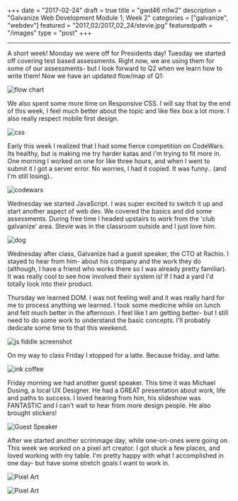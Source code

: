 +++
date = "2017-02-24"
draft = true
title = "gwd46 m1w2"
description = "Galvanize Web Development Module 1; Week 2"
categories = ["galvanize", "webdev"]
featured = "2017_02/2017_02_24/stevie.jpg"
featuredpath = "/images"
type = "post"
+++


---

A short week! Monday we were off for Presidents day! Tuesday we started off covering test based assessments. Right now, we are using them for some of our assessments- but I look forward to Q2 when we learn how to write them! Now we have an updated flow/map of Q1:

![flow chart](/images/2017_02/2017_02_24/flow.jpg)

We also spent some more time on Responsive CSS. I will say that by the end of this week, I feel much better about the topic and like flex box a lot more. I also really respect mobile first design.

![css](/images/2017_02/2017_02_24/css.jpg)

Early this week I realized that I had some fierce competition on CodeWars. Its healthy, but is making me try harder katas and i'm trying to fit more in. One morning I worked on one for like three hours, and when I went to submit it I got a server error. No worries, I had it copied. It was funny.. (and I'm still losing)..

![codewars](/images/2017_02/2017_02_24/codewars.jpg)

Wednesday we started JavaScript. I was super excited to switch it up and start another aspect of web dev. We covered the basics and did some assessments. During free time I headed upstairs to work from the 'club galvanize' area. Stevie was in the classroom outside and I just love him.

![dog](/images/2017_02/2017_02_24/stevie.jpg)

Wednesday after class, Galvanize had a guest speaker, the CTO at Rachio. I stayed to hear from him- about his company and the work they do (although, I have a friend who works there so I was already pretty familiar). It was really cool to see how involved their system is! If I had a yard I'd totally look into their product.

Thursday we learned DOM. I was not feeling well and it was really hard for me to process anything we learned. I took some medicine while on lunch and felt much better in the afternoon. I feel like I am getting better- but I still need to do some work to understand the basic concepts. I'll probably dedicate some time to that this weekend.

![js fiddle screenshot](/images/2017_02/2017_02_24/domfiddle.png)

On my way to class Friday I stopped for a latte. Because friday. and latte.

![ink coffee](/images/2017_02/2017_02_24/ink.jpg)

Friday morning we had another guest speaker. This time it was Michael Dusing, a local UX Designer. He had a GREAT presentation about work, life and paths to success. I loved hearing from him, his slideshow was FANTASTIC and I can't wait to hear from more design people. He also brought stickers!

![Guest Speaker](/images/2017_02/2017_02_24/guest.jpg)

After we started another scrimmage day, while one-on-ones were going on. This week we worked on a pixel art creator. I got stuck a few places, and loved working with my table. I'm pretty happy with what I accomplished in one day- but have some stretch goals I want to work in.

![Pixel Art](/images/2017_02/2017_02_24/pixel.png)

![Pixel Art](/images/2017_02/2017_02_24/pixel2.jpg)
